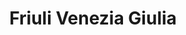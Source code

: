 ---
title:			"Friuli Venezia Giulia"
post_path:	2018-08-11-friuli-venezia-giulia
date_start:	2018/08/11
date_end:		2018/08/13
lat:        46.0560
lon:        13.1741
metadata:
  - year: 2018
  - cities:
      - Udine
  - countries:
      - Italy
  - continents:
      - Europe
  - regions:
      - Europe
photos:
  - ext:    01.jpg
    class:  horizontal
    text:   Fiume Tagliamento
---